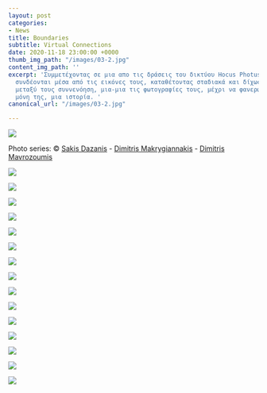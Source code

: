 ```yaml
---
layout: post
categories:
- News
title: Boundaries
subtitle: Virtual Connections
date: 2020-11-18 23:00:00 +0000
thumb_img_path: "/images/03-2.jpg"
content_img_path: ''
excerpt: 'Συμμετέχοντας σε μια απο τις δράσεις του δικτύου Hocus Photus, τρεις φωτογράφοι
  συνδέονται μέσα από τις εικόνες τους, καταθέτοντας σταδιακά και δίχως προηγούμενη
  μεταξύ τους συννενόηση, μια-μια τις φωτογραφίες τους, μέχρι να φανερωθεί, σαν από
  μόνη της, μια ιστορία. '
canonical_url: "/images/03-2.jpg"

---
```

![](/images/bwok-2.jpg)

Photo series: © <a href="https://www.facebook.com/Sakis.Da" target="blank">Sakis Dazanis</a> -  <a href="https://www.facebook.com/dimitris.makrygiannakis" target="blank">Dimitris Makrygiannakis</a> - <a href="https://www.facebook.com/mavrozoymis.dimitris" target="blank">Dimitris Mavrozoumis</a>

![](/images/01-1.jpg)

![](/images/02-4.jpg)

![](/images/03-3.jpg)

![](/images/04-3.jpg)

![](/images/05-1.jpg)

![](/images/06-2.jpg)

![](/images/07-2.jpg)

![](/images/08-2.jpg)

![](/images/09.jpg)

![](/images/10-3.jpg)

![](/images/11-1.jpg)

![](/images/12.jpg)

![](/images/13.jpg)

![](/images/14.jpg)

![](/images/15-1.jpg)